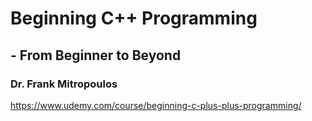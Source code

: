 # Beginning C++ Programming

## - From Beginner to Beyond

### Dr. Frank Mitropoulos

https://www.udemy.com/course/beginning-c-plus-plus-programming/
